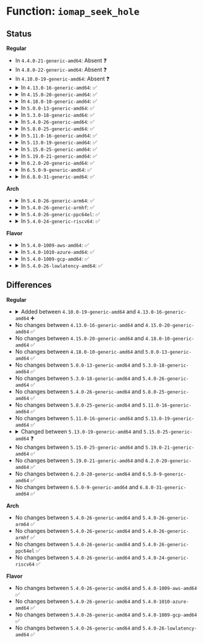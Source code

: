 # Function: <code>iomap_seek_hole</code>

## Status
<b>Regular</b>
<ul>
<li>
In <code>4.4.0-21-generic-amd64</code>: Absent ❓
</li>
<li>
In <code>4.8.0-22-generic-amd64</code>: Absent ❓
</li>
<li>
In <code>4.10.0-19-generic-amd64</code>: Absent ❓
</li>
<li>
<details>
<summary>In <code>4.13.0-16-generic-amd64</code>: ✅</summary>

```c
loff_t iomap_seek_hole(struct inode * inode, loff_t offset, const struct iomap_ops * ops)
```

```json
{
  "name": "iomap_seek_hole",
  "collision_type": "Unique Global",
  "inline_type": "No",
  "funcs": [
    {
      "addr": 18446744071581725152,
      "name": "iomap_seek_hole",
      "external": true,
      "loc": "fs/iomap.c:607",
      "file": "fs/iomap.c",
      "inline": "seen, unknown",
      "caller_inline": [],
      "caller_func": []
    }
  ],
  "symbols": [
    {
      "addr": 18446744071581725152,
      "name": "iomap_seek_hole",
      "section": ".text",
      "bind": "STB_GLOBAL",
      "size": 154
    }
  ]
}
```
</details>
</li>
<li>
<details>
<summary>In <code>4.15.0-20-generic-amd64</code>: ✅</summary>

```c
loff_t iomap_seek_hole(struct inode * inode, loff_t offset, const struct iomap_ops * ops)
```

```json
{
  "name": "iomap_seek_hole",
  "collision_type": "Unique Global",
  "inline_type": "No",
  "funcs": [
    {
      "addr": 18446744071581871264,
      "name": "iomap_seek_hole",
      "external": true,
      "loc": "fs/iomap.c:608",
      "file": "fs/iomap.c",
      "inline": "seen, unknown",
      "caller_inline": [],
      "caller_func": [
        "fs/ext4/file.c:ext4_llseek"
      ]
    }
  ],
  "symbols": [
    {
      "addr": 18446744071581871264,
      "name": "iomap_seek_hole",
      "section": ".text",
      "bind": "STB_GLOBAL",
      "size": 154
    }
  ]
}
```
</details>
</li>
<li>
<details>
<summary>In <code>4.18.0-10-generic-amd64</code>: ✅</summary>

```c
loff_t iomap_seek_hole(struct inode * inode, loff_t offset, const struct iomap_ops * ops)
```

```json
{
  "name": "iomap_seek_hole",
  "collision_type": "Unique Global",
  "inline_type": "No",
  "funcs": [
    {
      "addr": 18446744071582053952,
      "name": "iomap_seek_hole",
      "external": true,
      "loc": "fs/iomap.c:723",
      "file": "fs/iomap.c",
      "inline": "seen, unknown",
      "caller_inline": [],
      "caller_func": [
        "fs/ext4/file.c:ext4_llseek"
      ]
    }
  ],
  "symbols": [
    {
      "addr": 18446744071582053952,
      "name": "iomap_seek_hole",
      "section": ".text",
      "bind": "STB_GLOBAL",
      "size": 154
    }
  ]
}
```
</details>
</li>
<li>
<details>
<summary>In <code>5.0.0-13-generic-amd64</code>: ✅</summary>

```c
loff_t iomap_seek_hole(struct inode * inode, loff_t offset, const struct iomap_ops * ops)
```

```json
{
  "name": "iomap_seek_hole",
  "collision_type": "Unique Global",
  "inline_type": "No",
  "funcs": [
    {
      "addr": 18446744071582148032,
      "name": "iomap_seek_hole",
      "external": true,
      "loc": "fs/iomap.c:1357",
      "file": "fs/iomap.c",
      "inline": "seen, unknown",
      "caller_inline": [],
      "caller_func": [
        "fs/ext4/file.c:ext4_llseek"
      ]
    }
  ],
  "symbols": [
    {
      "addr": 18446744071582148032,
      "name": "iomap_seek_hole",
      "section": ".text",
      "bind": "STB_GLOBAL",
      "size": 154
    }
  ]
}
```
</details>
</li>
<li>
<details>
<summary>In <code>5.3.0-18-generic-amd64</code>: ✅</summary>

```c
loff_t iomap_seek_hole(struct inode * inode, loff_t offset, const struct iomap_ops * ops)
```

```json
{
  "name": "iomap_seek_hole",
  "collision_type": "Unique Global",
  "inline_type": "No",
  "funcs": [
    {
      "addr": 18446744071582310480,
      "name": "iomap_seek_hole",
      "external": true,
      "loc": "fs/iomap/seek.c:140",
      "file": "fs/iomap/seek.c",
      "inline": "seen, unknown",
      "caller_inline": [],
      "caller_func": [
        "fs/ext4/file.c:ext4_llseek"
      ]
    }
  ],
  "symbols": [
    {
      "addr": 18446744071582310480,
      "name": "iomap_seek_hole",
      "section": ".text",
      "bind": "STB_GLOBAL",
      "size": 144
    }
  ]
}
```
</details>
</li>
<li>
<details>
<summary>In <code>5.4.0-26-generic-amd64</code>: ✅</summary>

```c
loff_t iomap_seek_hole(struct inode * inode, loff_t offset, const struct iomap_ops * ops)
```

```json
{
  "name": "iomap_seek_hole",
  "collision_type": "Unique Global",
  "inline_type": "No",
  "funcs": [
    {
      "addr": 18446744071582409536,
      "name": "iomap_seek_hole",
      "external": true,
      "loc": "fs/iomap/seek.c:140",
      "file": "fs/iomap/seek.c",
      "inline": "seen, unknown",
      "caller_inline": [],
      "caller_func": [
        "fs/ext4/file.c:ext4_llseek"
      ]
    }
  ],
  "symbols": [
    {
      "addr": 18446744071582409536,
      "name": "iomap_seek_hole",
      "section": ".text",
      "bind": "STB_GLOBAL",
      "size": 144
    }
  ]
}
```
</details>
</li>
<li>
<details>
<summary>In <code>5.8.0-25-generic-amd64</code>: ✅</summary>

```c
loff_t iomap_seek_hole(struct inode * inode, loff_t offset, const struct iomap_ops * ops)
```

```json
{
  "name": "iomap_seek_hole",
  "collision_type": "Unique Global",
  "inline_type": "No",
  "funcs": [
    {
      "addr": 18446744071582703264,
      "name": "iomap_seek_hole",
      "external": true,
      "loc": "fs/iomap/seek.c:140",
      "file": "fs/iomap/seek.c",
      "inline": "seen, unknown",
      "caller_inline": [],
      "caller_func": [
        "fs/ext4/file.c:ext4_llseek"
      ]
    }
  ],
  "symbols": [
    {
      "addr": 18446744071582703264,
      "name": "iomap_seek_hole",
      "section": ".text",
      "bind": "STB_GLOBAL",
      "size": 144
    }
  ]
}
```
</details>
</li>
<li>
<details>
<summary>In <code>5.11.0-16-generic-amd64</code>: ✅</summary>

```c
loff_t iomap_seek_hole(struct inode * inode, loff_t offset, const struct iomap_ops * ops)
```

```json
{
  "name": "iomap_seek_hole",
  "collision_type": "Unique Global",
  "inline_type": "No",
  "funcs": [
    {
      "addr": 18446744071582774544,
      "name": "iomap_seek_hole",
      "external": true,
      "loc": "fs/iomap/seek.c:140",
      "file": "fs/iomap/seek.c",
      "inline": "seen, unknown",
      "caller_inline": [],
      "caller_func": [
        "fs/ext4/file.c:ext4_llseek"
      ]
    }
  ],
  "symbols": [
    {
      "addr": 18446744071582774544,
      "name": "iomap_seek_hole",
      "section": ".text",
      "bind": "STB_GLOBAL",
      "size": 144
    }
  ]
}
```
</details>
</li>
<li>
<details>
<summary>In <code>5.13.0-19-generic-amd64</code>: ✅</summary>

```c
loff_t iomap_seek_hole(struct inode * inode, loff_t offset, const struct iomap_ops * ops)
```

```json
{
  "name": "iomap_seek_hole",
  "collision_type": "Unique Global",
  "inline_type": "No",
  "funcs": [
    {
      "addr": 18446744071582803536,
      "name": "iomap_seek_hole",
      "external": true,
      "loc": "fs/iomap/seek.c:35",
      "file": "fs/iomap/seek.c",
      "inline": "seen, unknown",
      "caller_inline": [],
      "caller_func": [
        "fs/ext4/file.c:ext4_llseek"
      ]
    }
  ],
  "symbols": [
    {
      "addr": 18446744071582803536,
      "name": "iomap_seek_hole",
      "section": ".text",
      "bind": "STB_GLOBAL",
      "size": 142
    }
  ]
}
```
</details>
</li>
<li>
<details>
<summary>In <code>5.15.0-25-generic-amd64</code>: ✅</summary>

```c
loff_t iomap_seek_hole(struct inode * inode, loff_t pos, const struct iomap_ops * ops)
```

```json
{
  "name": "iomap_seek_hole",
  "collision_type": "Unique Global",
  "inline_type": "No",
  "funcs": [
    {
      "addr": 18446744071583131744,
      "name": "iomap_seek_hole",
      "external": true,
      "loc": "fs/iomap/seek.c:34",
      "file": "fs/iomap/seek.c",
      "inline": "seen, unknown",
      "caller_inline": [],
      "caller_func": [
        "fs/ext4/file.c:ext4_llseek"
      ]
    }
  ],
  "symbols": [
    {
      "addr": 18446744071583131744,
      "name": "iomap_seek_hole",
      "section": ".text",
      "bind": "STB_GLOBAL",
      "size": 357
    }
  ]
}
```
</details>
</li>
<li>
<details>
<summary>In <code>5.19.0-21-generic-amd64</code>: ✅</summary>

```c
loff_t iomap_seek_hole(struct inode * inode, loff_t pos, const struct iomap_ops * ops)
```

```json
{
  "name": "iomap_seek_hole",
  "collision_type": "Unique Global",
  "inline_type": "No",
  "funcs": [
    {
      "addr": 18446744071583620688,
      "name": "iomap_seek_hole",
      "external": true,
      "loc": "fs/iomap/seek.c:34",
      "file": "fs/iomap/seek.c",
      "inline": "seen, unknown",
      "caller_inline": [],
      "caller_func": [
        "fs/ext4/file.c:ext4_llseek"
      ]
    }
  ],
  "symbols": [
    {
      "addr": 18446744071583620688,
      "name": "iomap_seek_hole",
      "section": ".text",
      "bind": "STB_GLOBAL",
      "size": 372
    }
  ]
}
```
</details>
</li>
<li>
<details>
<summary>In <code>6.2.0-20-generic-amd64</code>: ✅</summary>

```c
loff_t iomap_seek_hole(struct inode * inode, loff_t pos, const struct iomap_ops * ops)
```

```json
{
  "name": "iomap_seek_hole",
  "collision_type": "Unique Global",
  "inline_type": "No",
  "funcs": [
    {
      "addr": 18446744071584224864,
      "name": "iomap_seek_hole",
      "external": true,
      "loc": "fs/iomap/seek.c:34",
      "file": "fs/iomap/seek.c",
      "inline": "seen, unknown",
      "caller_inline": [],
      "caller_func": [
        "fs/ext4/file.c:ext4_llseek"
      ]
    }
  ],
  "symbols": [
    {
      "addr": 18446744071584224864,
      "name": "iomap_seek_hole",
      "section": ".text",
      "bind": "STB_GLOBAL",
      "size": 372
    }
  ]
}
```
</details>
</li>
<li>
<details>
<summary>In <code>6.5.0-9-generic-amd64</code>: ✅</summary>

```c
loff_t iomap_seek_hole(struct inode * inode, loff_t pos, const struct iomap_ops * ops)
```

```json
{
  "name": "iomap_seek_hole",
  "collision_type": "Unique Global",
  "inline_type": "No",
  "funcs": [
    {
      "addr": 18446744071584454304,
      "name": "iomap_seek_hole",
      "external": true,
      "loc": "fs/iomap/seek.c:34",
      "file": "fs/iomap/seek.c",
      "inline": "seen, unknown",
      "caller_inline": [],
      "caller_func": [
        "fs/ext4/file.c:ext4_llseek"
      ]
    }
  ],
  "symbols": [
    {
      "addr": 18446744071584454304,
      "name": "iomap_seek_hole",
      "section": ".text",
      "bind": "STB_GLOBAL",
      "size": 372
    }
  ]
}
```
</details>
</li>
<li>
<details>
<summary>In <code>6.8.0-31-generic-amd64</code>: ✅</summary>

```c
loff_t iomap_seek_hole(struct inode * inode, loff_t pos, const struct iomap_ops * ops)
```

```json
{
  "name": "iomap_seek_hole",
  "collision_type": "Unique Global",
  "inline_type": "No",
  "funcs": [
    {
      "addr": 18446744071584677424,
      "name": "iomap_seek_hole",
      "external": true,
      "loc": "fs/iomap/seek.c:34",
      "file": "fs/iomap/seek.c",
      "inline": "seen, unknown",
      "caller_inline": [],
      "caller_func": [
        "fs/ext4/file.c:ext4_llseek"
      ]
    }
  ],
  "symbols": [
    {
      "addr": 18446744071584677424,
      "name": "iomap_seek_hole",
      "section": ".text",
      "bind": "STB_GLOBAL",
      "size": 372
    }
  ]
}
```
</details>
</li>
</ul>
<b>Arch</b>
<ul>
<li>
<details>
<summary>In <code>5.4.0-26-generic-arm64</code>: ✅</summary>

```c
loff_t iomap_seek_hole(struct inode * inode, loff_t offset, const struct iomap_ops * ops)
```

```json
{
  "name": "iomap_seek_hole",
  "collision_type": "Unique Global",
  "inline_type": "No",
  "funcs": [
    {
      "addr": 18446603336494013112,
      "name": "iomap_seek_hole",
      "external": true,
      "loc": "fs/iomap/seek.c:140",
      "file": "fs/iomap/seek.c",
      "inline": "seen, unknown",
      "caller_inline": [],
      "caller_func": [
        "fs/ext4/file.c:ext4_llseek"
      ]
    }
  ],
  "symbols": [
    {
      "addr": 18446603336494013112,
      "name": "iomap_seek_hole",
      "section": ".text",
      "bind": "STB_GLOBAL",
      "size": 188
    }
  ]
}
```
</details>
</li>
<li>
<details>
<summary>In <code>5.4.0-26-generic-armhf</code>: ✅</summary>

```c
loff_t iomap_seek_hole(struct inode * inode, loff_t offset, const struct iomap_ops * ops)
```

```json
{
  "name": "iomap_seek_hole",
  "collision_type": "Unique Global",
  "inline_type": "No",
  "funcs": [
    {
      "addr": 3227480136,
      "name": "iomap_seek_hole",
      "external": true,
      "loc": "fs/iomap/seek.c:140",
      "file": "fs/iomap/seek.c",
      "inline": "seen, unknown",
      "caller_inline": [],
      "caller_func": [
        "fs/ext4/file.c:ext4_llseek"
      ]
    }
  ],
  "symbols": [
    {
      "addr": 3227480136,
      "name": "iomap_seek_hole",
      "section": ".text",
      "bind": "STB_GLOBAL",
      "size": 368
    }
  ]
}
```
</details>
</li>
<li>
<details>
<summary>In <code>5.4.0-26-generic-ppc64el</code>: ✅</summary>

```c
loff_t iomap_seek_hole(struct inode * inode, loff_t offset, const struct iomap_ops * ops)
```

```json
{
  "name": "iomap_seek_hole",
  "collision_type": "Unique Global",
  "inline_type": "No",
  "funcs": [
    {
      "addr": 13835058055287663792,
      "name": "iomap_seek_hole",
      "external": true,
      "loc": "fs/iomap/seek.c:140",
      "file": "fs/iomap/seek.c",
      "inline": "seen, unknown",
      "caller_inline": [],
      "caller_func": [
        "fs/ext4/file.c:ext4_llseek"
      ]
    }
  ],
  "symbols": [
    {
      "addr": 13835058055287663792,
      "name": "iomap_seek_hole",
      "section": ".text",
      "bind": "STB_GLOBAL",
      "size": 248
    }
  ]
}
```
</details>
</li>
<li>
<details>
<summary>In <code>5.4.0-24-generic-riscv64</code>: ✅</summary>

```c
loff_t iomap_seek_hole(struct inode * inode, loff_t offset, const struct iomap_ops * ops)
```

```json
{
  "name": "iomap_seek_hole",
  "collision_type": "Unique Global",
  "inline_type": "No",
  "funcs": [
    {
      "addr": 18446743936273524060,
      "name": "iomap_seek_hole",
      "external": true,
      "loc": "fs/iomap/seek.c:140",
      "file": "fs/iomap/seek.c",
      "inline": "seen, unknown",
      "caller_inline": [],
      "caller_func": [
        "fs/ext4/file.c:ext4_llseek"
      ]
    }
  ],
  "symbols": [
    {
      "addr": 18446743936273524060,
      "name": "iomap_seek_hole",
      "section": ".text",
      "bind": "STB_GLOBAL",
      "size": 150
    }
  ]
}
```
</details>
</li>
</ul>
<b>Flavor</b>
<ul>
<li>
<details>
<summary>In <code>5.4.0-1009-aws-amd64</code>: ✅</summary>

```c
loff_t iomap_seek_hole(struct inode * inode, loff_t offset, const struct iomap_ops * ops)
```

```json
{
  "name": "iomap_seek_hole",
  "collision_type": "Unique Global",
  "inline_type": "No",
  "funcs": [
    {
      "addr": 18446744071582378272,
      "name": "iomap_seek_hole",
      "external": true,
      "loc": "fs/iomap/seek.c:140",
      "file": "fs/iomap/seek.c",
      "inline": "seen, unknown",
      "caller_inline": [],
      "caller_func": [
        "fs/ext4/file.c:ext4_llseek"
      ]
    }
  ],
  "symbols": [
    {
      "addr": 18446744071582378272,
      "name": "iomap_seek_hole",
      "section": ".text",
      "bind": "STB_GLOBAL",
      "size": 144
    }
  ]
}
```
</details>
</li>
<li>
<details>
<summary>In <code>5.4.0-1010-azure-amd64</code>: ✅</summary>

```c
loff_t iomap_seek_hole(struct inode * inode, loff_t offset, const struct iomap_ops * ops)
```

```json
{
  "name": "iomap_seek_hole",
  "collision_type": "Unique Global",
  "inline_type": "No",
  "funcs": [
    {
      "addr": 18446744071582315968,
      "name": "iomap_seek_hole",
      "external": true,
      "loc": "fs/iomap/seek.c:140",
      "file": "fs/iomap/seek.c",
      "inline": "seen, unknown",
      "caller_inline": [],
      "caller_func": [
        "fs/ext4/file.c:ext4_llseek"
      ]
    }
  ],
  "symbols": [
    {
      "addr": 18446744071582315968,
      "name": "iomap_seek_hole",
      "section": ".text",
      "bind": "STB_GLOBAL",
      "size": 144
    }
  ]
}
```
</details>
</li>
<li>
<details>
<summary>In <code>5.4.0-1009-gcp-amd64</code>: ✅</summary>

```c
loff_t iomap_seek_hole(struct inode * inode, loff_t offset, const struct iomap_ops * ops)
```

```json
{
  "name": "iomap_seek_hole",
  "collision_type": "Unique Global",
  "inline_type": "No",
  "funcs": [
    {
      "addr": 18446744071582368752,
      "name": "iomap_seek_hole",
      "external": true,
      "loc": "fs/iomap/seek.c:140",
      "file": "fs/iomap/seek.c",
      "inline": "seen, unknown",
      "caller_inline": [],
      "caller_func": [
        "fs/ext4/file.c:ext4_llseek"
      ]
    }
  ],
  "symbols": [
    {
      "addr": 18446744071582368752,
      "name": "iomap_seek_hole",
      "section": ".text",
      "bind": "STB_GLOBAL",
      "size": 144
    }
  ]
}
```
</details>
</li>
<li>
<details>
<summary>In <code>5.4.0-26-lowlatency-amd64</code>: ✅</summary>

```c
loff_t iomap_seek_hole(struct inode * inode, loff_t offset, const struct iomap_ops * ops)
```

```json
{
  "name": "iomap_seek_hole",
  "collision_type": "Unique Global",
  "inline_type": "No",
  "funcs": [
    {
      "addr": 18446744071582448448,
      "name": "iomap_seek_hole",
      "external": true,
      "loc": "fs/iomap/seek.c:140",
      "file": "fs/iomap/seek.c",
      "inline": "seen, unknown",
      "caller_inline": [],
      "caller_func": [
        "fs/ext4/file.c:ext4_llseek"
      ]
    }
  ],
  "symbols": [
    {
      "addr": 18446744071582448448,
      "name": "iomap_seek_hole",
      "section": ".text",
      "bind": "STB_GLOBAL",
      "size": 144
    }
  ]
}
```
</details>
</li>
</ul>

## Differences
<b>Regular</b>
<ul>
<li>
<details>
<summary>Added between <code>4.10.0-19-generic-amd64</code> and <code>4.13.0-16-generic-amd64</code> ➕</summary>

```c
loff_t iomap_seek_hole(struct inode * inode, loff_t offset, const struct iomap_ops * ops)
```
</details>
</li>
<li>
No changes between <code>4.13.0-16-generic-amd64</code> and <code>4.15.0-20-generic-amd64</code> ✅
</li>
<li>
No changes between <code>4.15.0-20-generic-amd64</code> and <code>4.18.0-10-generic-amd64</code> ✅
</li>
<li>
No changes between <code>4.18.0-10-generic-amd64</code> and <code>5.0.0-13-generic-amd64</code> ✅
</li>
<li>
No changes between <code>5.0.0-13-generic-amd64</code> and <code>5.3.0-18-generic-amd64</code> ✅
</li>
<li>
No changes between <code>5.3.0-18-generic-amd64</code> and <code>5.4.0-26-generic-amd64</code> ✅
</li>
<li>
No changes between <code>5.4.0-26-generic-amd64</code> and <code>5.8.0-25-generic-amd64</code> ✅
</li>
<li>
No changes between <code>5.8.0-25-generic-amd64</code> and <code>5.11.0-16-generic-amd64</code> ✅
</li>
<li>
No changes between <code>5.11.0-16-generic-amd64</code> and <code>5.13.0-19-generic-amd64</code> ✅
</li>
<li>
<details>
<summary>Changed between <code>5.13.0-19-generic-amd64</code> and <code>5.15.0-25-generic-amd64</code> ❓</summary>
<ul>
<li>
<b>Param added. </b>
<code>loff_t pos</code>
</li>
<li>
<b>Param removed. </b>
<code>loff_t offset</code>
</li>
</ul>
</details>
</li>
<li>
No changes between <code>5.15.0-25-generic-amd64</code> and <code>5.19.0-21-generic-amd64</code> ✅
</li>
<li>
No changes between <code>5.19.0-21-generic-amd64</code> and <code>6.2.0-20-generic-amd64</code> ✅
</li>
<li>
No changes between <code>6.2.0-20-generic-amd64</code> and <code>6.5.0-9-generic-amd64</code> ✅
</li>
<li>
No changes between <code>6.5.0-9-generic-amd64</code> and <code>6.8.0-31-generic-amd64</code> ✅
</li>
</ul>
<b>Arch</b>
<ul>
<li>
No changes between <code>5.4.0-26-generic-amd64</code> and <code>5.4.0-26-generic-arm64</code> ✅
</li>
<li>
No changes between <code>5.4.0-26-generic-amd64</code> and <code>5.4.0-26-generic-armhf</code> ✅
</li>
<li>
No changes between <code>5.4.0-26-generic-amd64</code> and <code>5.4.0-26-generic-ppc64el</code> ✅
</li>
<li>
No changes between <code>5.4.0-26-generic-amd64</code> and <code>5.4.0-24-generic-riscv64</code> ✅
</li>
</ul>
<b>Flavor</b>
<ul>
<li>
No changes between <code>5.4.0-26-generic-amd64</code> and <code>5.4.0-1009-aws-amd64</code> ✅
</li>
<li>
No changes between <code>5.4.0-26-generic-amd64</code> and <code>5.4.0-1010-azure-amd64</code> ✅
</li>
<li>
No changes between <code>5.4.0-26-generic-amd64</code> and <code>5.4.0-1009-gcp-amd64</code> ✅
</li>
<li>
No changes between <code>5.4.0-26-generic-amd64</code> and <code>5.4.0-26-lowlatency-amd64</code> ✅
</li>
</ul>
